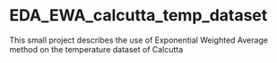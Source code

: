 # EDA_EWA_calcutta_temp_dataset
This small project describes the use of Exponential Weighted Average method on the temperature dataset of Calcutta
